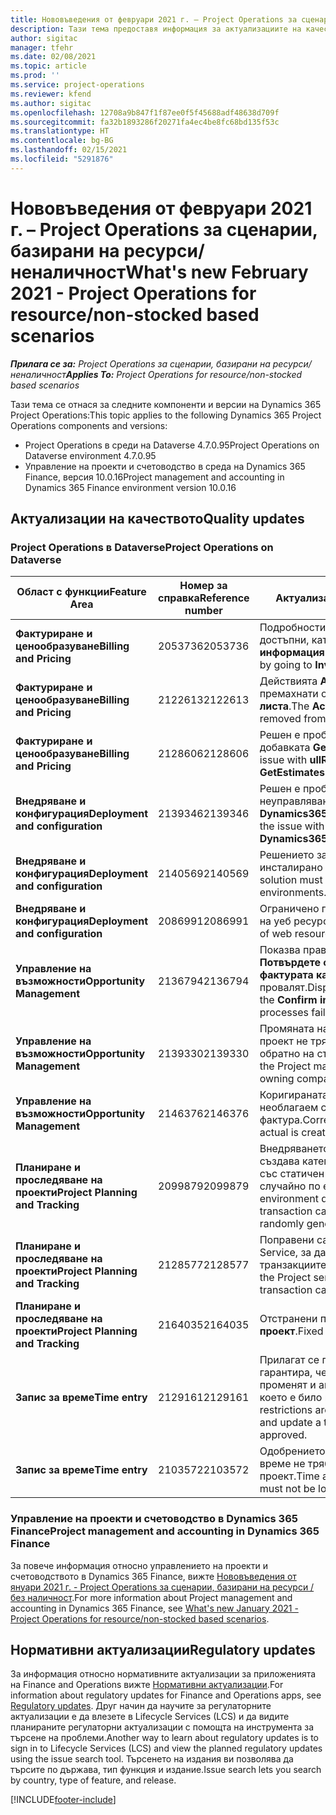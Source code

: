 ```yaml
---
title: Нововъведения от февруари 2021 г. – Project Operations за сценарии, базирани на ресурси/неналичност
description: Тази тема предоставя информация за актуализациите на качеството, налични в изданието на Project Operations от февруари 2021 г. за сценарии, базирани на ресурси/неналичност.
author: sigitac
manager: tfehr
ms.date: 02/08/2021
ms.topic: article
ms.prod: ''
ms.service: project-operations
ms.reviewer: kfend
ms.author: sigitac
ms.openlocfilehash: 12708a9b847f1f87ee0f5f45688adf48638d709f
ms.sourcegitcommit: fa32b1893286f20271fa4ec4be8fc68bd135f53c
ms.translationtype: HT
ms.contentlocale: bg-BG
ms.lasthandoff: 02/15/2021
ms.locfileid: "5291876"
---
```

# <a name="whats-new-february-2021---project-operations-for-resourcenon-stocked-based-scenarios"></a><span data-ttu-id="93155-103">Нововъведения от февруари 2021 г. – Project Operations за сценарии, базирани на ресурси/неналичност</span><span class="sxs-lookup"><span data-stu-id="93155-103">What's new February 2021 - Project Operations for resource/non-stocked based scenarios</span></span>

<span data-ttu-id="93155-104">_**Прилага се за:** Project Operations за сценарии, базирани на ресурси/неналичност_</span><span class="sxs-lookup"><span data-stu-id="93155-104">_**Applies To:** Project Operations for resource/non-stocked based scenarios_</span></span>

<span data-ttu-id="93155-105">Тази тема се отнася за следните компоненти и версии на Dynamics 365 Project Operations:</span><span class="sxs-lookup"><span data-stu-id="93155-105">This topic applies to the following Dynamics 365 Project Operations components and versions:</span></span>

- <span data-ttu-id="93155-106">Project Operations в среди на Dataverse 4.7.0.95</span><span class="sxs-lookup"><span data-stu-id="93155-106">Project Operations on Dataverse environment 4.7.0.95</span></span>
- <span data-ttu-id="93155-107">Управление на проекти и счетоводство в среда на Dynamics 365 Finance, версия 10.0.16</span><span class="sxs-lookup"><span data-stu-id="93155-107">Project management and accounting in Dynamics 365 Finance environment version 10.0.16</span></span> 

## <a name="quality-updates"></a><span data-ttu-id="93155-108">Актуализации на качеството</span><span class="sxs-lookup"><span data-stu-id="93155-108">Quality updates</span></span>

### <a name="project-operations-on-dataverse"></a><span data-ttu-id="93155-109">Project Operations в Dataverse</span><span class="sxs-lookup"><span data-stu-id="93155-109">Project Operations on Dataverse</span></span>

| <span data-ttu-id="93155-110">**Област с функции**</span><span class="sxs-lookup"><span data-stu-id="93155-110">**Feature Area**</span></span> | <span data-ttu-id="93155-111">**Номер за справка**</span><span class="sxs-lookup"><span data-stu-id="93155-111">**Reference number**</span></span> | <span data-ttu-id="93155-112">**Актуализация на качеството**</span><span class="sxs-lookup"><span data-stu-id="93155-112">**Quality update**</span></span> |
| --- | --- | --- |
| <span data-ttu-id="93155-113">**Фактуриране и ценообразуване**</span><span class="sxs-lookup"><span data-stu-id="93155-113">**Billing and Pricing**</span></span> | <span data-ttu-id="93155-114">2053736</span><span class="sxs-lookup"><span data-stu-id="93155-114">2053736</span></span> | <span data-ttu-id="93155-115">Подробностите за реда за фактури вече са достъпни, като отидете на **Фактура** > **Свързана информация**.</span><span class="sxs-lookup"><span data-stu-id="93155-115">Invoice line details are now accessible by going to **Invoice** > **Related information**.</span></span> |
| <span data-ttu-id="93155-116">**Фактуриране и ценообразуване**</span><span class="sxs-lookup"><span data-stu-id="93155-116">**Billing and Pricing**</span></span> | <span data-ttu-id="93155-117">2122613</span><span class="sxs-lookup"><span data-stu-id="93155-117">2122613</span></span> | <span data-ttu-id="93155-118">Действията **Активиране** и **Дезактивиране** бяха премахнати от обектите на асоциация **Ценова листа**.</span><span class="sxs-lookup"><span data-stu-id="93155-118">The **Activate** and **Deactivate** actions were removed from the **Price List** association entities.</span></span> |
| <span data-ttu-id="93155-119">**Фактуриране и ценообразуване**</span><span class="sxs-lookup"><span data-stu-id="93155-119">**Billing and Pricing**</span></span> | <span data-ttu-id="93155-120">2128606</span><span class="sxs-lookup"><span data-stu-id="93155-120">2128606</span></span> | <span data-ttu-id="93155-121">Решен е проблемът с **ullReferenceException** в добавката **GetEstimatesForProject**.</span><span class="sxs-lookup"><span data-stu-id="93155-121">Resolved the issue with **ullReferenceException** in the **GetEstimatesForProject** plug-in.</span></span> |
| <span data-ttu-id="93155-122">**Внедряване и конфигурация**</span><span class="sxs-lookup"><span data-stu-id="93155-122">**Deployment and configuration**</span></span> | <span data-ttu-id="93155-123">2139346</span><span class="sxs-lookup"><span data-stu-id="93155-123">2139346</span></span> | <span data-ttu-id="93155-124">Решен е проблемът с импортирането на неуправлявано решение **Dynamics365ProjectOperationsDualWrite**.</span><span class="sxs-lookup"><span data-stu-id="93155-124">Resolved the issue with importing unmanaged **Dynamics365ProjectOperationsDualWrite** solution.</span></span> |
| <span data-ttu-id="93155-125">**Внедряване и конфигурация**</span><span class="sxs-lookup"><span data-stu-id="93155-125">**Deployment and configuration**</span></span> | <span data-ttu-id="93155-126">2140569</span><span class="sxs-lookup"><span data-stu-id="93155-126">2140569</span></span> | <span data-ttu-id="93155-127">Решението за проект не трябва да бъде инсталирано в среди на Dataverse Teams.</span><span class="sxs-lookup"><span data-stu-id="93155-127">Project solution must not be installed in the Dataverse Teams environments.</span></span> |
| <span data-ttu-id="93155-128">**Внедряване и конфигурация**</span><span class="sxs-lookup"><span data-stu-id="93155-128">**Deployment and configuration**</span></span> | <span data-ttu-id="93155-129">2086991</span><span class="sxs-lookup"><span data-stu-id="93155-129">2086991</span></span> | <span data-ttu-id="93155-130">Ограничено персонализиране на локализирането на уеб ресурси.</span><span class="sxs-lookup"><span data-stu-id="93155-130">Restricted customizing localization of web resources.</span></span> |
| <span data-ttu-id="93155-131">**Управление на възможности**</span><span class="sxs-lookup"><span data-stu-id="93155-131">**Opportunity Management**</span></span> | <span data-ttu-id="93155-132">2136794</span><span class="sxs-lookup"><span data-stu-id="93155-132">2136794</span></span> | <span data-ttu-id="93155-133">Показва правилното съобщение за грешка, когато **Потвърдете фактурата** или **Маркирайте фактурата като платена** процесите се провалят.</span><span class="sxs-lookup"><span data-stu-id="93155-133">Display the correct error message when the **Confirm invoice** or **Mark invoice as paid** processes fail.</span></span> |
| <span data-ttu-id="93155-134">**Управление на възможности**</span><span class="sxs-lookup"><span data-stu-id="93155-134">**Opportunity Management**</span></span> | <span data-ttu-id="93155-135">2139330</span><span class="sxs-lookup"><span data-stu-id="93155-135">2139330</span></span> | <span data-ttu-id="93155-136">Промяната на мениджъра на проекта в даден проект не трябва да връща собствената компания обратно на стойността по подразбиране.</span><span class="sxs-lookup"><span data-stu-id="93155-136">Changing the Project manager on a project must not reset the owning company back to the default value.</span></span> |
| <span data-ttu-id="93155-137">**Управление на възможности**</span><span class="sxs-lookup"><span data-stu-id="93155-137">**Opportunity Management**</span></span> | <span data-ttu-id="93155-138">2146376</span><span class="sxs-lookup"><span data-stu-id="93155-138">2146376</span></span> | <span data-ttu-id="93155-139">Коригираната сума на данъка в действително необлагаем се създава от потвърждение на фактура.</span><span class="sxs-lookup"><span data-stu-id="93155-139">Corrected tax amount in a non-chargeable actual is created from invoice confirmation.</span></span> |
| <span data-ttu-id="93155-140">**Планиране и проследяване на проекти**</span><span class="sxs-lookup"><span data-stu-id="93155-140">**Project Planning and Tracking**</span></span> | <span data-ttu-id="93155-141">2099879</span><span class="sxs-lookup"><span data-stu-id="93155-141">2099879</span></span> | <span data-ttu-id="93155-142">Внедряването на среда на Dataverse трябва да създава категория транзакции по подразбиране със статичен идентификатор и да не генерира случайно по една за среда.</span><span class="sxs-lookup"><span data-stu-id="93155-142">The Dataverse environment deployment must create a default transaction category with a static ID and not randomly generate one per environment.</span></span> |
| <span data-ttu-id="93155-143">**Планиране и проследяване на проекти**</span><span class="sxs-lookup"><span data-stu-id="93155-143">**Project Planning and Tracking**</span></span> | <span data-ttu-id="93155-144">2128577</span><span class="sxs-lookup"><span data-stu-id="93155-144">2128577</span></span> | <span data-ttu-id="93155-145">Поправени са правата на потребителя на Project Service, за да актуализира категорията на транзакциите при присвояване на ресурс.</span><span class="sxs-lookup"><span data-stu-id="93155-145">Fixed the Project service user privileges to update the transaction category on a resource assignment.</span></span> |
| <span data-ttu-id="93155-146">**Планиране и проследяване на проекти**</span><span class="sxs-lookup"><span data-stu-id="93155-146">**Project Planning and Tracking**</span></span> | <span data-ttu-id="93155-147">2164035</span><span class="sxs-lookup"><span data-stu-id="93155-147">2164035</span></span> | <span data-ttu-id="93155-148">Отстранени проблеми с функцията **Копиране на проект**.</span><span class="sxs-lookup"><span data-stu-id="93155-148">Fixed issues with the **Copy Project** function.</span></span> |
| <span data-ttu-id="93155-149">**Запис за време**</span><span class="sxs-lookup"><span data-stu-id="93155-149">**Time entry**</span></span> | <span data-ttu-id="93155-150">2129161</span><span class="sxs-lookup"><span data-stu-id="93155-150">2129161</span></span> | <span data-ttu-id="93155-151">Прилагат се по-строги ограничения, за да се гарантира, че потребителите не могат да променят и актуализират въведеното време, което е било изпратено или одобрено.</span><span class="sxs-lookup"><span data-stu-id="93155-151">Tighter restrictions are applied to ensure users can't change and update a time entry that has been submitted or approved.</span></span> |
| <span data-ttu-id="93155-152">**Запис за време**</span><span class="sxs-lookup"><span data-stu-id="93155-152">**Time entry**</span></span> | <span data-ttu-id="93155-153">2103572</span><span class="sxs-lookup"><span data-stu-id="93155-153">2103572</span></span> | <span data-ttu-id="93155-154">Одобрението на времето за непроектни записи за време не трябва да търси ролята на одобряващ проект.</span><span class="sxs-lookup"><span data-stu-id="93155-154">Time approval for non-project time entries must not be looking for project approver role.</span></span> |

### <a name="project-management-and-accounting-in-dynamics-365-finance"></a><span data-ttu-id="93155-155">Управление на проекти и счетоводство в Dynamics 365 Finance</span><span class="sxs-lookup"><span data-stu-id="93155-155">Project management and accounting in Dynamics 365 Finance</span></span> 

<span data-ttu-id="93155-156">За повече информация относно управлението на проекти и счетоводството в Dynamics 365 Finance, вижте [Нововъведения от януари 2021 г. - Project Operations за сценарии, базирани на ресурси / без наличност](whats-new-jan-2021-resource-based.md).</span><span class="sxs-lookup"><span data-stu-id="93155-156">For more information about Project management and accounting in Dynamics 365 Finance, see [What's new January 2021 - Project Operations for resource/non-stocked based scenarios](whats-new-jan-2021-resource-based.md).</span></span>


## <a name="regulatory-updates"></a><span data-ttu-id="93155-157">Нормативни актуализации</span><span class="sxs-lookup"><span data-stu-id="93155-157">Regulatory updates</span></span>

<span data-ttu-id="93155-158">За информация относно нормативните актуализации за приложенията на Finance and Operations вижте [Нормативни актуализации](https://docs.microsoft.com/dynamics365/finance/localizations/regulatory-updates).</span><span class="sxs-lookup"><span data-stu-id="93155-158">For information about regulatory updates for Finance and Operations apps, see [Regulatory updates](https://docs.microsoft.com/dynamics365/finance/localizations/regulatory-updates).</span></span> <span data-ttu-id="93155-159">Друг начин да научите за регулаторните актуализации е да влезете в Lifecycle Services (LCS) и да видите планираните регулаторни актуализации с помощта на инструмента за търсене на проблеми.</span><span class="sxs-lookup"><span data-stu-id="93155-159">Another way to learn about regulatory updates is to sign in to Lifecycle Services (LCS) and view the planned regulatory updates using the issue search tool.</span></span> <span data-ttu-id="93155-160">Търсенето на издания ви позволява да търсите по държава, тип функция и издание.</span><span class="sxs-lookup"><span data-stu-id="93155-160">Issue search lets you search by country, type of feature, and release.</span></span>


[!INCLUDE[footer-include](../includes/footer-banner.md)]